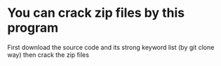 <h1 style='color=red;'>You can crack zip files by this program</h1>
  
<p>
First download the source code and its strong keyword list (by git clone way) then crack the zip files
</p>
